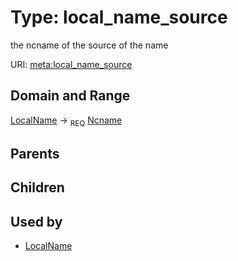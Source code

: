 
# Type: local_name_source


the ncname of the source of the name

URI: [meta:local_name_source](https://w3id.org/biolink/biolinkml/meta/local_name_source)


## Domain and Range

[LocalName](LocalName.md) ->  <sub>REQ</sub> [Ncname](type/Ncname.md)

## Parents


## Children


## Used by

 * [LocalName](LocalName.md)
